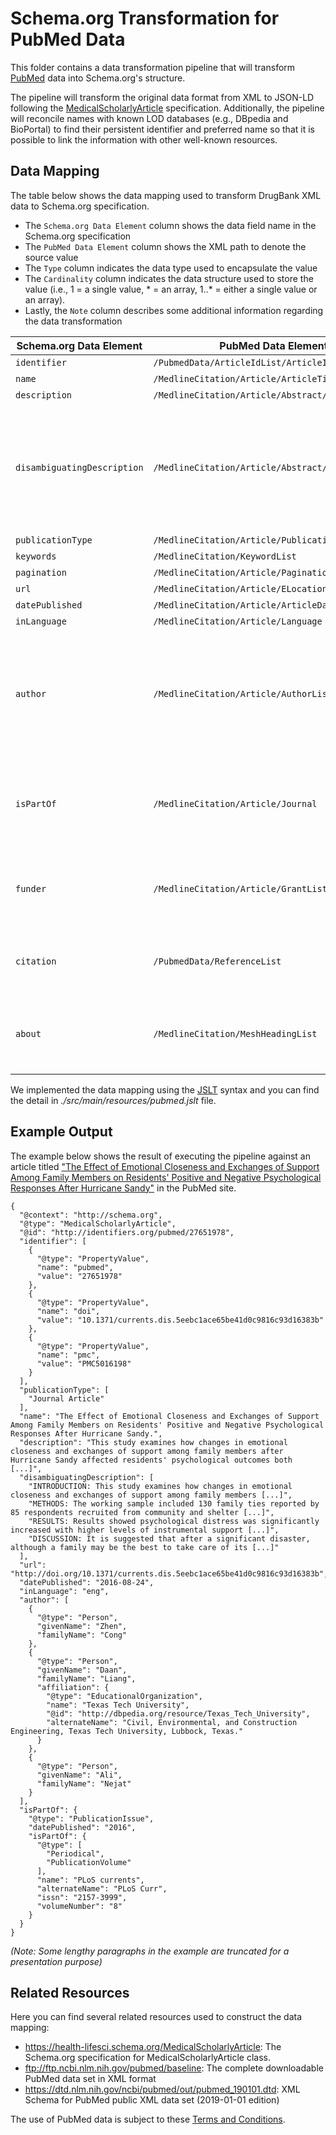 # Schema.org Transformation for PubMed Data

This folder contains a data transformation pipeline that will transform [PubMed](https://www.ncbi.nlm.nih.gov/pubmed/) data into Schema.org's structure.

The pipeline will transform the original data format from XML to JSON-LD following the [MedicalScholarlyArticle](https://health-lifesci.schema.org/MedicalScholarlyArticle) specification. Additionally, the pipeline will reconcile names with known LOD databases (e.g., DBpedia and BioPortal) to find their persistent identifier and preferred name so that it is possible to link the information with other well-known resources.

## Data Mapping

The table below shows the data mapping used to transform DrugBank XML data to Schema.org specification.
* The `Schema.org Data Element` column shows the data field name in the Schema.org specification
* The `PubMed Data Element` column shows the XML path to denote the source value
* The `Type` column indicates the data type used to encapsulate the value
* The `Cardinality` column indicates the data structure used to store the value (i.e., 1 = a single value, * = an array, 1..* = either a single value or an array).
* Lastly, the `Note` column describes some additional information regarding the data transformation

| Schema.org Data Element | PubMed Data Element | Type | Cardinality | Notes
--- | --- | :---: | :---: | ---
`identifier` | `/PubmedData/ArticleIdList/ArticleId` | String | * |
`name` | `/MedlineCitation/Article/ArticleTitle` | String | 1 |
`description` | `/MedlineCitation/Article/Abstract/AbstractText` | String | 1 |
`disambiguatingDescription` | `/MedlineCitation/Article/Abstract/AbstractText` | String | * | For some publications, the description will be broken down into different parts, e.g., "OBJECTIVES", "METHODS", "RESULTS", and "CONCLUSIONS"
`publicationType` | `/MedlineCitation/Article/PublicationTypeList` | String | * |
`keywords` | `/MedlineCitation/KeywordList` | String | * |
`pagination` | `/MedlineCitation/Article/Pagination/MedlinePgn` | String | 1 |
`url` | `/MedlineCitation/Article/ELocationID` | URL | 1 |
`datePublished` | `/MedlineCitation/Article/ArticleDate` | Date | 1 |
`inLanguage` | `/MedlineCitation/Article/Language` | String | 1 |
`author` | `/MedlineCitation/Article/AuthorList` | [Person](https://schema.org/Person) | * | An entity reconciler will be used to get the affiliation's entity id via [Dbpedia lookup service](https://wiki.dbpedia.org/lookup). The author's ORCID will also be extracted, if present
`isPartOf` | `/MedlineCitation/Article/Journal` | [PublicationIssue](https://schema.org/PublicationIssue) | 1 | The [Periodical](https://schema.org/Periodical) and [PublicationVolume](https://schema.org/PublicationVolume) types will also be added to provide more complete information
`funder` | `/MedlineCitation/Article/GrantList/Grant/Agency` | [Organization](https://schema.org/Organization) | * | An entity reconciler will be used to get the entity id via [Dbpedia lookup service](https://wiki.dbpedia.org/lookup)
`citation` | `/PubmedData/ReferenceList` | [MedicalScholarlyArticle](https://health-lifesci.schema.org/MedicalScholarlyArticle) | * | A persistent identifier will be included to refer to an existing resource
`about` | `/MedlineCitation/MeshHeadingList` | [MedicalEntity](https://health-lifesci.schema.org/MedicalEntity) | * | An entity reconciler will be used to get the medical code via [BioPortal search service](http://data.bioontology.org/documentation#nav_search)

We implemented the data mapping using the [JSLT](https://github.com/schibsted/jslt) syntax and you can find the detail in _./src/main/resources/pubmed.jslt_ file.

## Example Output

The example below shows the result of executing the pipeline against an article titled ["The Effect of Emotional Closeness and Exchanges of Support Among Family Members on Residents' Positive and Negative Psychological Responses After Hurricane Sandy"](https://www.ncbi.nlm.nih.gov/pmc/articles/PMC5016198) in the PubMed site.
```
{
  "@context": "http://schema.org",
  "@type": "MedicalScholarlyArticle",
  "@id": "http://identifiers.org/pubmed/27651978",
  "identifier": [
    {
      "@type": "PropertyValue",
      "name": "pubmed",
      "value": "27651978"
    },
    {
      "@type": "PropertyValue",
      "name": "doi",
      "value": "10.1371/currents.dis.5eebc1ace65be41d0c9816c93d16383b"
    },
    {
      "@type": "PropertyValue",
      "name": "pmc",
      "value": "PMC5016198"
    }
  ],
  "publicationType": [
    "Journal Article"
  ],
  "name": "The Effect of Emotional Closeness and Exchanges of Support Among Family Members on Residents' Positive and Negative Psychological Responses After Hurricane Sandy.",
  "description": "This study examines how changes in emotional closeness and exchanges of support among family members after Hurricane Sandy affected residents' psychological outcomes both [...]",
  "disambiguatingDescription": [
    "INTRODUCTION: This study examines how changes in emotional closeness and exchanges of support among family members [...]",
    "METHODS: The working sample included 130 family ties reported by 85 respondents recruited from community and shelter [...]",
    "RESULTS: Results showed psychological distress was significantly increased with higher levels of instrumental support [...]",
    "DISCUSSION: It is suggested that after a significant disaster, although a family may be the best to take care of its [...]"
  ],
  "url": "http://doi.org/10.1371/currents.dis.5eebc1ace65be41d0c9816c93d16383b",
  "datePublished": "2016-08-24",
  "inLanguage": "eng",
  "author": [
    {
      "@type": "Person",
      "givenName": "Zhen",
      "familyName": "Cong"
    },
    {
      "@type": "Person",
      "givenName": "Daan",
      "familyName": "Liang",
      "affiliation": {
        "@type": "EducationalOrganization",
        "name": "Texas Tech University",
        "@id": "http://dbpedia.org/resource/Texas_Tech_University",
        "alternateName": "Civil, Environmental, and Construction Engineering, Texas Tech University, Lubbock, Texas."
      }
    },
    {
      "@type": "Person",
      "givenName": "Ali",
      "familyName": "Nejat"
    }
  ],
  "isPartOf": {
    "@type": "PublicationIssue",
    "datePublished": "2016",
    "isPartOf": {
      "@type": [
        "Periodical",
        "PublicationVolume"
      ],
      "name": "PLoS currents",
      "alternateName": "PLoS Curr",
      "issn": "2157-3999",
      "volumeNumber": "8"
    }
  }
}
```
_(Note: Some lengthy paragraphs in the example are truncated for a presentation purpose)_

## Related Resources

Here you can find several related resources used to construct the data mapping:
* https://health-lifesci.schema.org/MedicalScholarlyArticle: The Schema.org specification for MedicalScholarlyArticle class.
* ftp://ftp.ncbi.nlm.nih.gov/pubmed/baseline: The complete downloadable PubMed data set in XML format
* https://dtd.nlm.nih.gov/ncbi/pubmed/out/pubmed_190101.dtd: XML Schema for 	PubMed public XML data set (2019-01-01 edition)

The use of PubMed data is subject to these [Terms and Conditions](ftp://ftp.ncbi.nlm.nih.gov/pubmed/baseline/README.txt).